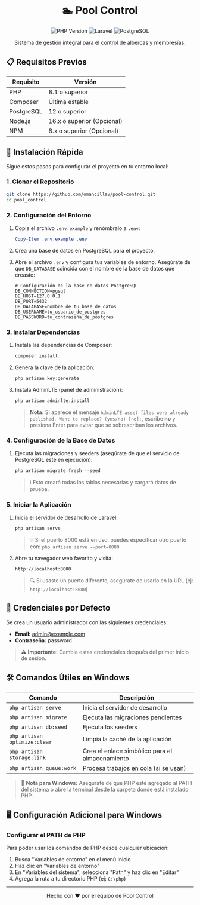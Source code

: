 <div align="center">
    
# 🏊 Pool Control

![PHP Version](https://img.shields.io/badge/PHP-8.1%2B-777BB4?style=for-the-badge&logo=php&logoColor=white)
![Laravel](https://img.shields.io/badge/Laravel-FF2D20?style=for-the-badge&logo=laravel&logoColor=white)
![PostgreSQL](https://img.shields.io/badge/PostgreSQL-316192?style=for-the-badge&logo=postgresql&logoColor=white)

Sistema de gestión integral para el control de albercas y membresías.

</div>

## 📋 Requisitos Previos

| Requisito | Versión |
|-----------|---------|
| PHP | 8.1 o superior |
| Composer | Última estable |
| PostgreSQL | 12 o superior |
| Node.js | 16.x o superior (Opcional) |
| NPM | 8.x o superior (Opcional) |

## 🚀 Instalación Rápida

Sigue estos pasos para configurar el proyecto en tu entorno local:

### 1. Clonar el Repositorio

```bash
git clone https://github.com/omancillav/pool-control.git
cd pool_control
```

### 2. Configuración del Entorno

1. Copia el archivo `.env.example` y renómbralo a `.env`:
   ```powershell
   Copy-Item .env.example .env
   ```

2. Crea una base de datos en PostgreSQL para el proyecto.

3. Abre el archivo `.env` y configura tus variables de entorno. Asegúrate de que `DB_DATABASE` coincida con el nombre de la base de datos que creaste:
   ```env
   # Configuración de la base de datos PostgreSQL
   DB_CONNECTION=pgsql
   DB_HOST=127.0.0.1
   DB_PORT=5432
   DB_DATABASE=nombre_de_tu_base_de_datos
   DB_USERNAME=tu_usuario_de_postgres
   DB_PASSWORD=tu_contraseña_de_postgres
   ```

### 3. Instalar Dependencias

1. Instala las dependencias de Composer:
   ```powershell
   composer install
   ```

2. Genera la clave de la aplicación:
   ```powershell
   php artisan key:generate
   ```

3. Instala AdminLTE (panel de administración):
   ```powershell
   php artisan adminlte:install
   ```
   > **Nota:** Si aparece el mensaje `AdminLTE asset files were already published. Want to replace? (yes/no) [no]:`, escribe **no** y presiona Enter para evitar que se sobrescriban los archivos.

### 4. Configuración de la Base de Datos

1. Ejecuta las migraciones y seeders (asegúrate de que el servicio de PostgreSQL esté en ejecución):
   ```powershell
   php artisan migrate:fresh --seed
   ```
   
   > ℹ️ Esto creará todas las tablas necesarias y cargará datos de prueba.

### 5. Iniciar la Aplicación

1. Inicia el servidor de desarrollo de Laravel:
   ```powershell
   php artisan serve
   ```
   
   > 💡 Si el puerto 8000 está en uso, puedes especificar otro puerto con: `php artisan serve --port=8080`

2. Abre tu navegador web favorito y visita:
   ```
   http://localhost:8000
   ```
   
   > 🔍 Si usaste un puerto diferente, asegúrate de usarlo en la URL (ej: `http://localhost:8080`)

## 🔑 Credenciales por Defecto

Se crea un usuario administrador con las siguientes credenciales:

- **Email:** admin@example.com
- **Contraseña:** password

> ⚠️ **Importante:** Cambia estas credenciales después del primer inicio de sesión.

## 🛠️ Comandos Útiles en Windows

| Comando | Descripción |
|---------|-------------|
| `php artisan serve` | Inicia el servidor de desarrollo |
| `php artisan migrate` | Ejecuta las migraciones pendientes |
| `php artisan db:seed` | Ejecuta los seeders |
| `php artisan optimize:clear` | Limpia la caché de la aplicación |
| `php artisan storage:link` | Crea el enlace simbólico para el almacenamiento |
| `php artisan queue:work` | Procesa trabajos en cola (si se usan) |

> 📝 **Nota para Windows:** Asegúrate de que PHP esté agregado al PATH del sistema o abre la terminal desde la carpeta donde está instalado PHP.

## 🖥️ Configuración Adicional para Windows

### Configurar el PATH de PHP
Para poder usar los comandos de PHP desde cualquier ubicación:

1. Busca "Variables de entorno" en el menú Inicio
2. Haz clic en "Variables de entorno"
3. En "Variables del sistema", selecciona "Path" y haz clic en "Editar"
4. Agrega la ruta a tu directorio PHP (ej: `C:\php`)

---

<div align="center">
    Hecho con ❤️ por el equipo de Pool Control
</div>
